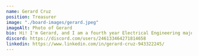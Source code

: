 ```yaml
---
name: Gerard Cruz
position: Treasurer
image: "./board-images/gerard.jpeg"
imageAlt: Photo of Gerard
bio: Hi! I'm Gerard, and I am a fourth year Electrical Engineering major and the club's treasurer. I've been studying Japanese since high school and I started mainly due to Japanese music and wanting to actually understand it (as well as sing along www). I like Jpop, Vocaloid, and utaites (Mafumafu !!!!!). I also like Vtubers for the same reason (Suisei !!). I am always down for some karaoke too! Other than music, I also like Japanese food, playing games, and technology!
discord: https://discord.com/users/246133464271814658
linkedin: https://www.linkedin.com/in/gerard-cruz-943322245/
---
```

